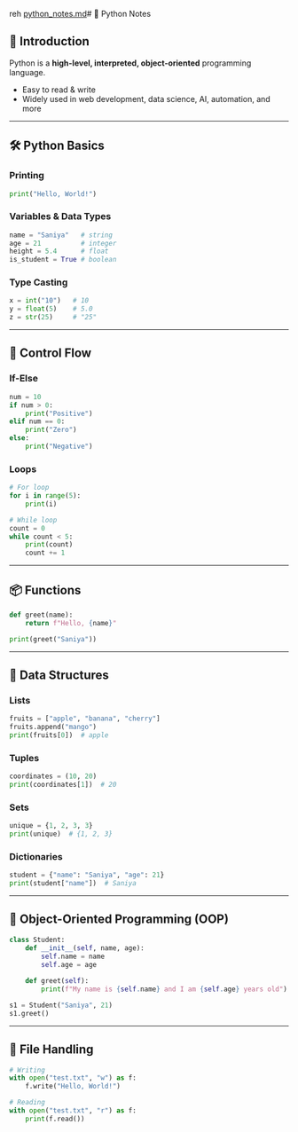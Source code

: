 reh
[python_notes.md](https://github.com/user-attachments/files/22068094/python_notes.md)# 🐍 Python Notes

## 📌 Introduction  
Python is a **high-level, interpreted, object-oriented** programming language.  
- Easy to read & write  
- Widely used in web development, data science, AI, automation, and more  

---

## 🛠️ Python Basics  

### Printing
```python
print("Hello, World!")
```

### Variables & Data Types
```python
name = "Saniya"   # string
age = 21          # integer
height = 5.4      # float
is_student = True # boolean
```

### Type Casting
```python
x = int("10")   # 10
y = float(5)    # 5.0
z = str(25)     # "25"
```

---

## 🔄 Control Flow  

### If-Else
```python
num = 10
if num > 0:
    print("Positive")
elif num == 0:
    print("Zero")
else:
    print("Negative")
```

### Loops
```python
# For loop
for i in range(5):
    print(i)

# While loop
count = 0
while count < 5:
    print(count)
    count += 1
```

---

## 📦 Functions
```python
def greet(name):
    return f"Hello, {name}"

print(greet("Saniya"))
```

---

## 📂 Data Structures  

### Lists
```python
fruits = ["apple", "banana", "cherry"]
fruits.append("mango")
print(fruits[0])  # apple
```

### Tuples
```python
coordinates = (10, 20)
print(coordinates[1])  # 20
```

### Sets
```python
unique = {1, 2, 3, 3}
print(unique)  # {1, 2, 3}
```

### Dictionaries
```python
student = {"name": "Saniya", "age": 21}
print(student["name"])  # Saniya
```

---

## 🧱 Object-Oriented Programming (OOP)

```python
class Student:
    def __init__(self, name, age):
        self.name = name
        self.age = age
    
    def greet(self):
        print(f"My name is {self.name} and I am {self.age} years old")

s1 = Student("Saniya", 21)
s1.greet()
```

---

## 📑 File Handling
```python
# Writing
with open("test.txt", "w") as f:
    f.write("Hello, World!")

# Reading
with open("test.txt", "r") as f:
    print(f.read())
```

